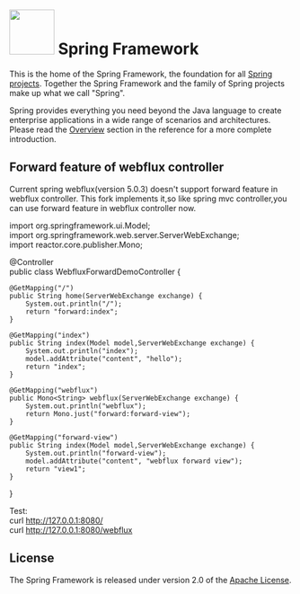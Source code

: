 # <img src="src/docs/asciidoc/images/spring-framework.png" width="80" height="80"> Spring Framework

This is the home of the Spring Framework, the foundation for all
[Spring projects](https://spring.io/projects). Together the Spring Framework and the family of Spring projects make up what we call "Spring". 

Spring provides everything you need beyond the Java language to create enterprise
applications in a wide range of scenarios and architectures. Please read the
[Overview](https://docs.spring.io/spring/docs/current/spring-framework-reference/overview.html#spring-introduction)
section in the reference for a more complete introduction.

## Forward feature of webflux controller
Current spring webflux(version 5.0.3) doesn't support forward feature in webflux controller. This fork implements it,so like spring mvc controller,you 
can use forward feature in webflux controller now.
 
 import org.springframework.ui.Model;  
 import org.springframework.web.server.ServerWebExchange;  
 import reactor.core.publisher.Mono; 
 
 @Controller  
 public class WebfluxForwardDemoController {
 	
 	@GetMapping("/")
	public String home(ServerWebExchange exchange) {
	    System.out.println("/");
		return "forward:index";
	}
	
	@GetMapping("index")
	public String index(Model model,ServerWebExchange exchange) {
	    System.out.println("index");
	    model.addAttribute("content", "hello");
		return "index";
    }
    
    @GetMapping("webflux")
	public Mono<String> webflux(ServerWebExchange exchange) {
	    System.out.println("webflux");
		return Mono.just("forward:forward-view");
	}
	
	@GetMapping("forward-view")
	public String index(Model model,ServerWebExchange exchange) {
	    System.out.println("forward-view");
	    model.addAttribute("content", "webflux forward view");
		return "view1";
    }
} 
       
    
Test:  
 curl http://127.0.0.1:8080/  
 curl http://127.0.0.1:8080/webflux    
    

## License

The Spring Framework is released under version 2.0 of the
[Apache License](http://www.apache.org/licenses/LICENSE-2.0).

